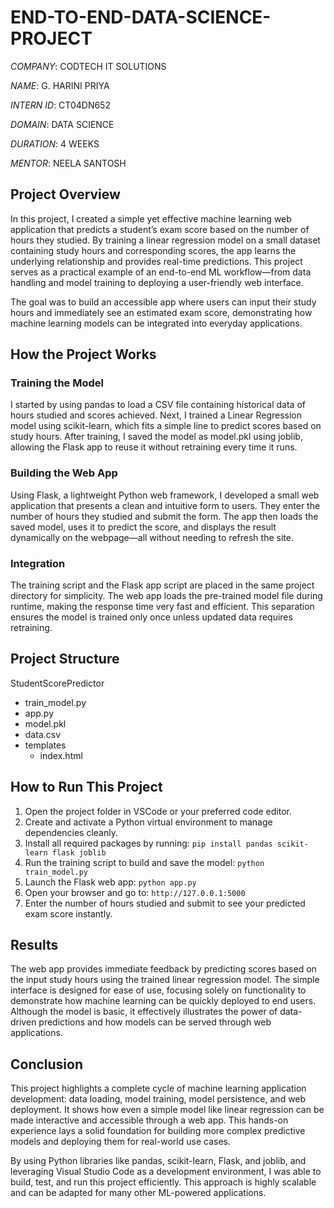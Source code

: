 # END-TO-END-DATA-SCIENCE-PROJECT

*COMPANY*: CODTECH IT SOLUTIONS

*NAME*: G. HARINI PRIYA

*INTERN ID*: CT04DN652

*DOMAIN*: DATA SCIENCE

*DURATION*: 4 WEEKS

*MENTOR*: NEELA SANTOSH

## Project Overview

In this project, I created a simple yet effective machine learning web application that predicts a student’s exam score based on the number of hours they studied. By training a linear regression model on a small dataset containing study hours and corresponding scores, the app learns the underlying relationship and provides real-time predictions. This project serves as a practical example of an end-to-end ML workflow—from data handling and model training to deploying a user-friendly web interface.

The goal was to build an accessible app where users can input their study hours and immediately see an estimated exam score, demonstrating how machine learning models can be integrated into everyday applications.

## How the Project Works

### Training the Model

I started by using pandas to load a CSV file containing historical data of hours studied and scores achieved. Next, I trained a Linear Regression model using scikit-learn, which fits a simple line to predict scores based on study hours. After training, I saved the model as model.pkl using joblib, allowing the Flask app to reuse it without retraining every time it runs.

### Building the Web App

Using Flask, a lightweight Python web framework, I developed a small web application that presents a clean and intuitive form to users. They enter the number of hours they studied and submit the form. The app then loads the saved model, uses it to predict the score, and displays the result dynamically on the webpage—all without needing to refresh the site.

### Integration

The training script and the Flask app script are placed in the same project directory for simplicity. The web app loads the pre-trained model file during runtime, making the response time very fast and efficient. This separation ensures the model is trained only once unless updated data requires retraining.

## Project Structure
StudentScorePredictor
  - train_model.py
  - app.py
  - model.pkl
  - data.csv
  - templates
     - index.html     

## How to Run This Project
1.	Open the project folder in VSCode or your preferred code editor.
2.	Create and activate a Python virtual environment to manage dependencies cleanly.
3.	Install all required packages by running:
   `pip install pandas scikit-learn flask joblib`
4.	Run the training script to build and save the model:
   `python train_model.py`
5.	Launch the Flask web app:
   `python app.py`
6.	Open your browser and go to:
   `http://127.0.0.1:5000`
7.	Enter the number of hours studied and submit to see your predicted exam score instantly.

## Results

The web app provides immediate feedback by predicting scores based on the input study hours using the trained linear regression model. The simple interface is designed for ease of use, focusing solely on functionality to demonstrate how machine learning can be quickly deployed to end users. Although the model is basic, it effectively illustrates the power of data-driven predictions and how models can be served through web applications.

## Conclusion

This project highlights a complete cycle of machine learning application development: data loading, model training, model persistence, and web deployment. It shows how even a simple model like linear regression can be made interactive and accessible through a web app. This hands-on experience lays a solid foundation for building more complex predictive models and deploying them for real-world use cases.

By using Python libraries like pandas, scikit-learn, Flask, and joblib, and leveraging Visual Studio Code as a development environment, I was able to build, test, and run this project efficiently. This approach is highly scalable and can be adapted for many other ML-powered applications.





